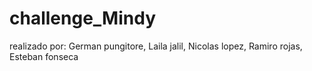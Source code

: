 # challenge_Mindy

realizado por: German pungitore, Laila jalil, Nicolas lopez, Ramiro rojas, Esteban fonseca
